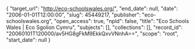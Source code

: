 {
  "target_url": "http://eco-schoolswales.org/", 
  "end_date": null, 
  "date": "2006-01-01T12:00:00", 
  "slug": 45449217, 
  "publisher": "eco-schoolswales.org", 
  "open_access": true, 
  "npld": false, 
  "title": "Eco Schools Wales | Eco Sgolion Cymru", 
  "subjects": [], 
  "collections": [], 
  "record_id": "20060101T120000/av5HG8gFkM9EkkQxvVNnhA==", 
  "scope": "root", 
  "start_date": null
}

